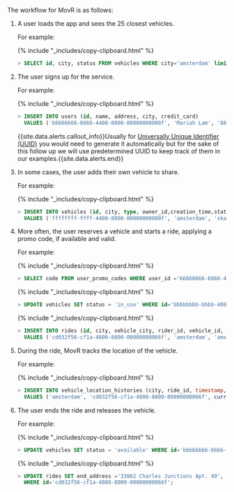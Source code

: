 The workflow for MovR is as follows:

1. A user loads the app and sees the 25 closest vehicles.
    
    For example:

    {% include "_includes/copy-clipboard.html" %} 
    ~~~ sql
    > SELECT id, city, status FROM vehicles WHERE city='amsterdam' limit 25;
    ~~~   

1. The user signs up for the service.

    For example:

    {% include "_includes/copy-clipboard.html" %}
    ~~~ sql
    > INSERT INTO users (id, name, address, city, credit_card) 
      VALUES ('66666666-6666-4400-8000-00000000000f', 'Mariah Lam', '88194 Angela Gardens Suite 60', 'amsterdam', '123245696');
    ~~~      
    
    {{site.data.alerts.callout_info}}Usually for <a href="uuid.html#create-a-table-with-auto-generated-unique-row-ids">Universally Unique Identifier (UUID)</a> you would need to generate it automatically but for the sake of this follow up we will use predetermined UUID to keep track of them in our examples.{{site.data.alerts.end}}

1. In some cases, the user adds their own vehicle to share.

    For example:
    
    {% include "_includes/copy-clipboard.html" %}
    ~~~ sql
    > INSERT INTO vehicles (id, city, type, owner_id,creation_time,status, current_location, ext) 
      VALUES ('ffffffff-ffff-4400-8000-00000000000f', 'amsterdam', 'skateboard', '66666666-6666-4400-8000-00000000000f', current_timestamp(), 'available', '88194 Angela Gardens Suite 60', '{"color": "blue"}');
    ~~~   
1. More often, the user reserves a vehicle and starts a ride, applying a promo code, if available and valid.
   
    For example:
    
    {% include "_includes/copy-clipboard.html" %}
    ~~~ sql
    > SELECT code FROM user_promo_codes WHERE user_id ='66666666-6666-4400-8000-00000000000f';
    ~~~
    
    {% include "_includes/copy-clipboard.html" %}
    ~~~ sql
    > UPDATE vehicles SET status = 'in_use' WHERE id='bbbbbbbb-bbbb-4800-8000-00000000000b';
    ~~~
    
    {% include "_includes/copy-clipboard.html" %}
    ~~~ sql
    > INSERT INTO rides (id, city, vehicle_city, rider_id, vehicle_id, start_address,end_address, start_time, end_time, revenue) 
      VALUES ('cd032f56-cf1a-4800-8000-00000000066f', 'amsterdam', 'amsterdam', '66666666-6666-4400-8000-00000000000f', 'bbbbbbbb-bbbb-4800-8000-00000000000b', '70458 Mary Crest', '', TIMESTAMP '2020-10-01 10:00:00.123456', NULL, 0.0);
    ~~~    

1. During the ride, MovR tracks the location of the vehicle.

    For example:
    
    {% include "_includes/copy-clipboard.html" %}
    ~~~ sql
    > INSERT INTO vehicle_location_histories (city, ride_id, timestamp, lat, long) 
      VALUES ('amsterdam', 'cd032f56-cf1a-4800-8000-00000000066f', current_timestamp(), -101, 60);
    ~~~    
    
1. The user ends the ride and releases the vehicle.
    
    For example:
    
    {% include "_includes/copy-clipboard.html" %}
    ~~~ sql
    > UPDATE vehicles SET status = 'available' WHERE id='bbbbbbbb-bbbb-4800-8000-00000000000b';
    ~~~
    
    {% include "_includes/copy-clipboard.html" %}
    ~~~ sql
    > UPDATE rides SET end_address ='33862 Charles Junctions Apt. 49', end_time=TIMESTAMP '2020-10-01 10:30:00.123456', revenue=88.6 
      WHERE id='cd032f56-cf1a-4800-8000-00000000066f';
    ~~~
